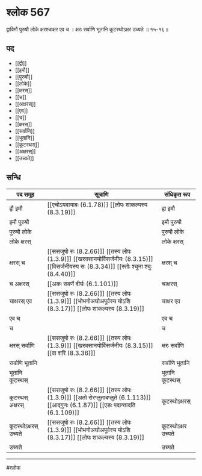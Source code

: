 # श्लोक 567

द्वाविमौ पुरुषौ लोके क्षरश्चाक्षर एव च ।
क्षरः सर्वाणि भूतानि कूटस्थोऽक्षर उच्यते ॥ १५-१६॥


## पद 

- [[द्वौ]]
- [[इमौ]]
- [[पुरुषौ]]
- [[लोके]]
- [[क्षरस्]]
- [[च]]
- [[अक्षरस्]]
- [[एव]]
- [[च]]
- [[क्षरस्]]
- [[सर्वाणि]]
- [[भूतानि]]
- [[कूटस्थस्]]
- [[अक्षरस्]]
- [[उच्यते]]

## सन्धि

| पद समूह | सूत्राणि | संधिकृत रूप |
| ----- | ----- | ----- |
| द्वौ इमौ |  [[एचोऽयवायावः (6.1.78)]] [[लोपः शाकल्यस्य (8.3.19)]] | द्वा इमौ |
| इमौ पुरुषौ |  | इमौ पुरुषौ |
| पुरुषौ लोके |  | पुरुषौ लोके |
| लोके क्षरस् |  | लोके क्षरस् |
| क्षरस् च |  [[ससजुषो रुः (8.2.66)]] [[तस्य लोपः (1.3.9)]] [[खरवसानयोर्विसर्जनीयः (8.3.15)]] [[विसर्जनीयस्य सः (8.3.34)]] [[स्तोः श्चुना श्चुः (8.4.40)]] | क्षरश् च |
| च अक्षरस् |  [[अकः सवर्णे दीर्घः (6.1.101)]] | चाक्षरस् |
| चाक्षरस् एव |  [[ससजुषो रुः (8.2.66)]] [[तस्य लोपः (1.3.9)]] [[भोभगोअघोअपूर्वस्य योऽशि (8.3.17)]] [[लोपः शाकल्यस्य (8.3.19)]] | चाक्षर एव |
| एव च |  | एव च |
| च |  | च |
| क्षरस् सर्वाणि |  [[ससजुषो रुः (8.2.66)]] [[तस्य लोपः (1.3.9)]] [[खरवसानयोर्विसर्जनीयः (8.3.15)]] [[वा शरि (8.3.36)]] | क्षरः सर्वाणि |
| सर्वाणि भूतानि |  | सर्वाणि भूतानि |
| भूतानि कूटस्थस् |  | भूतानि कूटस्थस् |
| कूटस्थस् अक्षरस् |  [[ससजुषो रुः (8.2.66)]] [[तस्य लोपः (1.3.9)]] [[अतो रोरप्लुतादप्लुते (6.1.113)]] [[आद्गुणः (6.1.87)]] [[एङः पदान्तादति (6.1.109)]] | कूटस्थोऽक्षरस् |
| कूटस्थोऽक्षरस् उच्यते |  [[ससजुषो रुः (8.2.66)]] [[तस्य लोपः (1.3.9)]] [[भोभगोअघोअपूर्वस्य योऽशि (8.3.17)]] [[लोपः शाकल्यस्य (8.3.19)]] | कूटस्थोऽक्षर उच्यते |
| उच्यते |  | उच्यते |


---

#श्लोक
